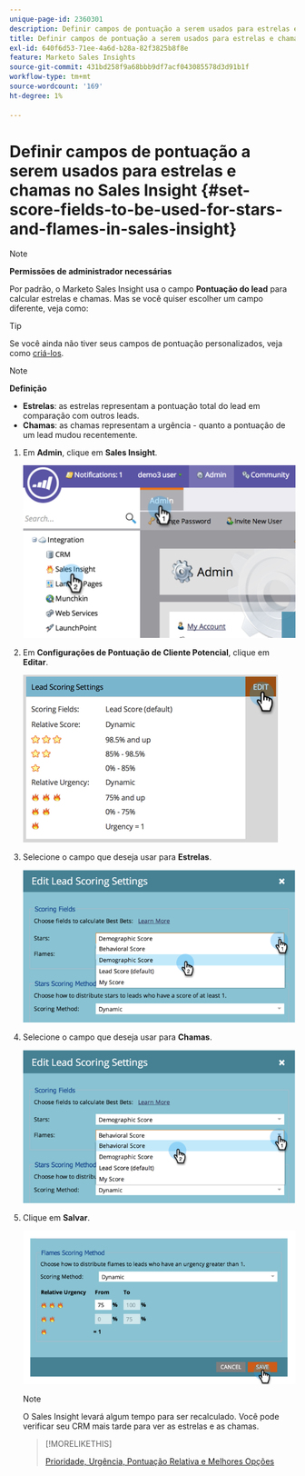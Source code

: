```yaml
---
unique-page-id: 2360301
description: Definir campos de pontuação a serem usados para estrelas e chamas no Sales Insight - Documentação do Marketo - Documentação do produto
title: Definir campos de pontuação a serem usados para estrelas e chamas no Sales Insight
exl-id: 640f6d53-71ee-4a6d-b28a-82f3825b8f8e
feature: Marketo Sales Insights
source-git-commit: 431bd258f9a68bbb9df7acf043085578d3d91b1f
workflow-type: tm+mt
source-wordcount: '169'
ht-degree: 1%

---
```


# Definir campos de pontuação a serem usados para estrelas e chamas no Sales Insight {#set-score-fields-to-be-used-for-stars-and-flames-in-sales-insight}

>[!NOTE]
>
>**Permissões de administrador necessárias**

Por padrão, o Marketo Sales Insight usa o campo **Pontuação do lead** para calcular estrelas e chamas. Mas se você quiser escolher um campo diferente, veja como:

>[!TIP]
>
>Se você ainda não tiver seus campos de pontuação personalizados, veja como [criá-los](/help/marketo/product-docs/administration/field-management/create-a-custom-field-in-marketo.md).

>[!NOTE]
>
>**Definição**
>
>* **Estrelas**: as estrelas representam a pontuação total do lead em comparação com outros leads.
>* **Chamas**: as chamas representam a urgência - quanto a pontuação de um lead mudou recentemente.
>

1. Em **Admin**, clique em **Sales Insight**.

   ![](assets/image2014-9-16-13-3a27-3a19.png)

1. Em **Configurações de Pontuação de Cliente Potencial**, clique em **Editar**.

   ![](assets/image2014-9-16-13-3a27-3a33.png)

1. Selecione o campo que deseja usar para **Estrelas**.

   ![](assets/image2014-9-16-13-3a27-3a45.png)

1. Selecione o campo que deseja usar para **Chamas**.

   ![](assets/image2014-9-16-13-3a28-3a1.png)

1. Clique em **Salvar**.

   ![](assets/image2014-9-16-13-3a28-3a18.png)

   >[!NOTE]
   >
   >O Sales Insight levará algum tempo para ser recalculado. Você pode verificar seu CRM mais tarde para ver as estrelas e as chamas.

   >[!MORELIKETHIS]
   >
   >[Prioridade, Urgência, Pontuação Relativa e Melhores Opções](/help/marketo/product-docs/marketo-sales-insight/msi-for-salesforce/features/stars-and-flames/priority-urgency-relative-score-and-best-bets.md)
